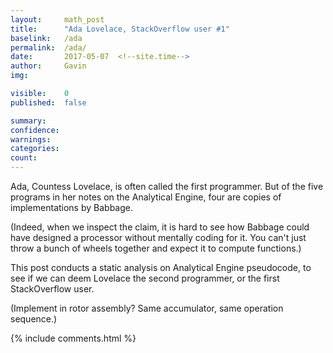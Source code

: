 ```yaml
---
layout: 	math_post
title:  	"Ada Lovelace, StackOverflow user #1"
baselink:	/ada
permalink:	/ada/
date:   	2017-05-07  <!--site.time-->
author:		Gavin	
img:		

visible:	0
published: 	false

summary:	
confidence: 
warnings: 	
categories: 
count: 		
---
```


Ada, Countess Lovelace, is often called the first programmer. But of the five programs in her notes on the Analytical Engine, four are copies of implementations by Babbage.

(Indeed, when we inspect the claim, it is hard to see how Babbage could have designed a processor without mentally coding for it. You can't just throw a bunch of wheels together and expect it to compute functions.)

This post conducts a static analysis on Analytical Engine pseudocode, to see if we can deem Lovelace the second programmer, or the first StackOverflow user.


(Implement in rotor assembly? Same accumulator, same operation sequence.)



{%  include comments.html %}